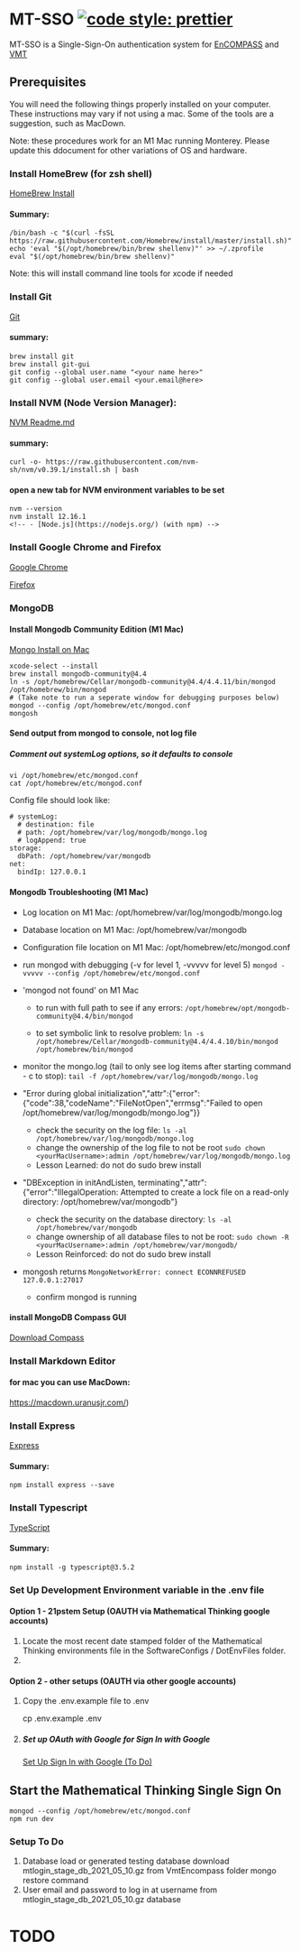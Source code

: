 # MT-SSO [![code style: prettier](https://img.shields.io/badge/code_style-prettier-ff69b4.svg?style=flat-square)](https://github.com/prettier/prettier)

MT-SSO is a Single-Sign-On authentication system for [EnCOMPASS](https://github.com/mathematicalthinking/encompass) and [VMT](https://github.com/mathematicalthinking/vmt)

## Prerequisites

You will need the following things properly installed on your computer. These instructions may vary if not using a mac. Some of the tools are a suggestion, such as MacDown.

Note: these procedures work for an M1 Mac running Monterey. Please update this ddocument for other variations of OS and hardware.

### Install HomeBrew (for zsh shell)

[HomeBrew Install](https://docs.brew.sh/Installation)

#### Summary:

    /bin/bash -c "$(curl -fsSL https://raw.githubusercontent.com/Homebrew/install/master/install.sh)"
    echo 'eval "$(/opt/homebrew/bin/brew shellenv)"' >> ~/.zprofile
    eval "$(/opt/homebrew/bin/brew shellenv)"

Note: this will install command line tools for xcode if needed

### Install Git

[Git](https://git-scm.com/)

#### summary:

    brew install git
    brew install git-gui
    git config --global user.name "<your name here>"
    git config --global user.email <your.email@here>

### Install NVM (Node Version Manager):

[NVM Readme.md](https://github.com/nvm-sh/nvm)

#### summary:

    curl -o- https://raw.githubusercontent.com/nvm-sh/nvm/v0.39.1/install.sh | bash

#### open a new tab for NVM environment variables to be set

    nvm --version
    nvm install 12.16.1
    <!-- - [Node.js](https://nodejs.org/) (with npm) -->

### Install Google Chrome and Firefox

[Google Chrome](https://google.com/chrome/)

[Firefox](https://www.mozilla.org/en-US/firefox/new/)

### MongoDB

#### Install Mongodb Community Edition (M1 Mac)

[Mongo Install on Mac](https://docs.mongodb.com/manual/tutorial/install-mongodb-on-os-x/)

    xcode-select --install
    brew install mongodb-community@4.4
    ln -s /opt/homebrew/Cellar/mongodb-community@4.4/4.4.11/bin/mongod /opt/homebrew/bin/mongod
    # (Take note to run a seperate window for debugging purposes below)
    mongod --config /opt/homebrew/etc/mongod.conf
    mongosh

#### Send output from mongod to console, not log file

##### Comment out systemLog options, so it defaults to console

    vi /opt/homebrew/etc/mongod.conf
    cat /opt/homebrew/etc/mongod.conf

Config file should look like:

```
# systemLog:
  # destination: file
  # path: /opt/homebrew/var/log/mongodb/mongo.log
  # logAppend: true
storage:
  dbPath: /opt/homebrew/var/mongodb
net:
  bindIp: 127.0.0.1
```

#### Mongodb Troubleshooting (M1 Mac)

- Log location on M1 Mac: /opt/homebrew/var/log/mongodb/mongo.log
- Database location on M1 Mac: /opt/homebrew/var/mongodb
- Configuration file location on M1 Mac: /opt/homebrew/etc/mongod.conf
- run mongod with debugging (-v for level 1, -vvvvv for level 5)
  `mongod -vvvvv --config /opt/homebrew/etc/mongod.conf`

- 'mongod not found' on M1 Mac

  - to run with full path to see if any errors:
    `/opt/homebrew/opt/mongodb-community@4.4/bin/mongod`

  - to set symbolic link to resolve problem:
    `ln -s /opt/homebrew/Cellar/mongodb-community@4.4/4.4.10/bin/mongod /opt/homebrew/bin/mongod`

- monitor the mongo.log (tail to only see log items after starting command - <ctl>c to stop):
  `tail -f /opt/homebrew/var/log/mongodb/mongo.log`

- "Error during global initialization","attr":{"error":{"code":38,"codeName":"FileNotOpen","errmsg":"Failed to open /opt/homebrew/var/log/mongodb/mongo.log"}}
  - check the security on the log file:
    `ls -al /opt/homebrew/var/log/mongodb/mongo.log`
  - change the ownership of the log file to not be root
    `sudo chown <yourMacUsername>:admin /opt/homebrew/var/log/mongodb/mongo.log`
  - Lesson Learned: do not do sudo brew install
- "DBException in initAndListen, terminating","attr":{"error":"IllegalOperation: Attempted to create a lock file on a read-only directory: /opt/homebrew/var/mongodb"}
  - check the security on the database directory:
    `ls -al /opt/homebrew/var/mongodb`
  - change ownership of all database files to not be root:
    `sudo chown -R <yourMacUsername>:admin /opt/homebrew/var/mongodb/`
  - Lesson Reinforced: do not do sudo brew install
- mongosh returns `MongoNetworkError: connect ECONNREFUSED 127.0.0.1:27017`
  - confirm mongod is running

#### install MongoDB Compass GUI

[Download Compass](https://www.mongodb.com/try/download/compass)

### Install Markdown Editor

#### for mac you can use MacDown:

https://macdown.uranusjr.com/)

### Install Express

[Express](http://expressjs.com/)

#### Summary:

    npm install express --save

### Install Typescript

[TypeScript](https://www.typescriptlang.org/)

#### Summary:

    npm install -g typescript@3.5.2

### Set Up Development Environment variable in the .env file

#### Option 1 - 21pstem Setup (OAUTH via Mathematical Thinking google accounts)

1. Locate the most recent date stamped folder of the Mathematical Thinking environments file in the SoftwareConfigs / DotEnvFiles folder.
2.

#### Option 2 - other setups (OAUTH via other google accounts)

1. Copy the .env.example file to .env

   cp .env.example .env

1. ##### Set up OAuth with Google for Sign In with Google

   [Set Up Sign In with Google (To Do)](https://github.com/mathematicalthinking/mt-sso/wiki/Setup-Sign-In-with-Google)

## Start the Mathematical Thinking Single Sign On

    mongod --config /opt/homebrew/etc/mongod.conf
    npm run dev

### Setup To Do

1. Database load or generated testing database
   download mtlogin_stage_db_2021_05_10.gz from VmtEncompass folder
   mongo restore command
2. User email and password to log in at
   username from mtlogin_stage_db_2021_05_10.gz database

# TODO
